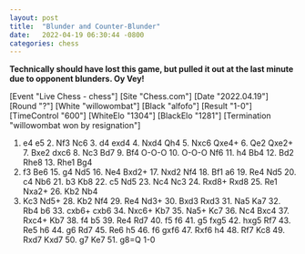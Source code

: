 ```yaml
---
layout: post
title:  "Blunder and Counter-Blunder"
date:   2022-04-19 06:30:44 -0800
categories: chess
---
```


**Technically should have lost this game, but pulled it out at the last minute due to opponent blunders. Oy Vey!**

<link rel="stylesheet" type="text/css" href="https://pgn.chessbase.com/CBReplay.css"/>
<script src="https://pgn.chessbase.com/jquery-3.0.0.min.js"></script>
<script src="https://pgn.chessbase.com/cbreplay.js" type="text/javascript"></script>

<div class="cbreplay">

[Event "Live Chess - chess"]
[Site "Chess.com"]
[Date "2022.04.19"]
[Round "?"]
[White "willowombat"]
[Black "alfofo"]
[Result "1-0"]
[TimeControl "600"]
[WhiteElo "1304"]
[BlackElo "1281"]
[Termination "willowombat won by resignation"]

1. e4 e5 2. Nf3 Nc6 3. d4 exd4 4. Nxd4 Qh4 5. Nxc6 Qxe4+ 6. Qe2 Qxe2+ 7. Bxe2
dxc6 8. Nc3 Bd7 9. Bf4 O-O-O 10. O-O-O Nf6 11. h4 Bb4 12. Bd2 Rhe8 13. Rhe1 Bg4
14. f3 Be6 15. g4 Nd5 16. Ne4 Bxd2+ 17. Nxd2 Nf4 18. Bf1 a6 19. Re4 Nd5 20. c4
Nb6 21. b3 Kb8 22. c5 Nd5 23. Nc4 Nc3 24. Rxd8+ Rxd8 25. Re1 Nxa2+ 26. Kb2 Nb4
27. Kc3 Nd5+ 28. Kb2 Nf4 29. Re4 Nd3+ 30. Bxd3 Rxd3 31. Na5 Ka7 32. Rb4 b6 33.
cxb6+ cxb6 34. Nxc6+ Kb7 35. Na5+ Kc7 36. Nc4 Bxc4 37. Rxc4+ Kb7 38. f4 b5 39.
Re4 Rd7 40. f5 f6 41. g5 fxg5 42. hxg5 Rf7 43. Re5 h6 44. g6 Rd7 45. Re6 h5 46.
f6 gxf6 47. Rxf6 h4 48. Rf7 Kc8 49. Rxd7 Kxd7 50. g7 Ke7 51. g8=Q 1-0
</div>